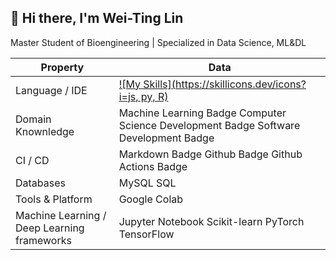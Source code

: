## 👋 Hi there, I'm Wei-Ting Lin

Master Student of Bioengineering | Specialized in Data Science, ML&DL





| Property                                  | Data                                           |
|-------------------------------------------|------------------------------------------------|
| Language / IDE                            | [![My Skills](https://skillicons.dev/icons?i=js, py, R)](https://skillicons.dev)                                  |
| Domain Knownledge                         | Machine Learning Badge Computer Science Development Badge Software Development Badge |
| CI / CD                                   | Markdown Badge Github Badge Github Actions Badge |
| Databases                                 | MySQL SQL                                      |
| Tools & Platform                          | Google Colab                                   |
| Machine Learning / Deep Learning frameworks| Jupyter Notebook Scikit-learn PyTorch TensorFlow |

